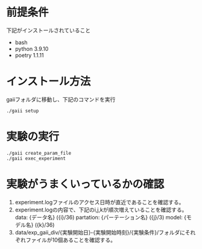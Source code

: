 # 前提条件

下記がインストールされていること

- bash
- python 3.9.10
- poetry 1.1.11

# インストール方法
gaiiフォルダに移動し、下記のコマンドを実行

```
./gaii setup
```

# 実験の実行
```
./gaii create_param_file
./gaii exec_experiment
```

# 実験がうまくいっているかの確認

1. experiment.logファイルのアクセス日時が直近であることを確認する。
2. experiment.logの内容で、下記のi,j,kが順次増えていることを確認する。
 data: {データ名} ({i}/36)
 partation: {パーテーション名} ({j}/3)
 model: {モデル名} ({k}/36)
3. data/exp_gaii_div/{実験開始日}-{実験開始時刻}/{実験条件}/フォルダにそれぞれファイルが10個あることを確認する。